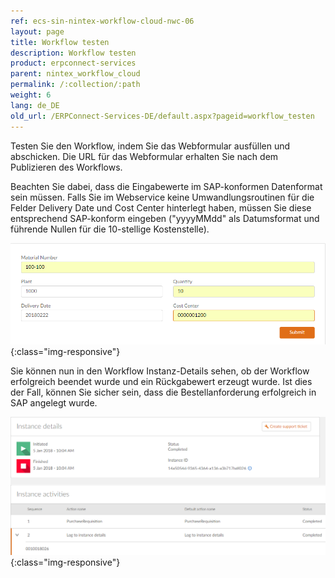```yaml
---
ref: ecs-sin-nintex-workflow-cloud-nwc-06
layout: page
title: Workflow testen
description: Workflow testen
product: erpconnect-services
parent: nintex_workflow_cloud
permalink: /:collection/:path
weight: 6
lang: de_DE
old_url: /ERPConnect-Services-DE/default.aspx?pageid=workflow_testen
---
```


Testen Sie den Workflow, indem Sie das Webformular ausfüllen und abschicken. Die URL für das Webformular erhalten Sie nach dem Publizieren des Workflows.

Beachten Sie dabei, dass die Eingabewerte im SAP-konformen Datenformat sein müssen. Falls Sie im Webservice keine Umwandlungsroutinen für die Felder Delivery Date und Cost Center hinterlegt haben, müssen Sie diese entsprechend SAP-konform eingeben ("yyyyMMdd" als Datumsformat und führende Nullen für die 10-stellige Kostenstelle).

![ecscore-nwc_13](/img/content/ecscore-nwc_13.png){:class="img-responsive"}

Sie können nun in den Workflow Instanz-Details sehen, ob der Workflow erfolgreich beendet wurde und ein Rückgabewert erzeugt wurde. Ist dies der Fall, können Sie sicher sein, dass die Bestellanforderung erfolgreich in SAP angelegt wurde. 

![ecscore-nwc_14](/img/content/ecscore-nwc_14.png){:class="img-responsive"}